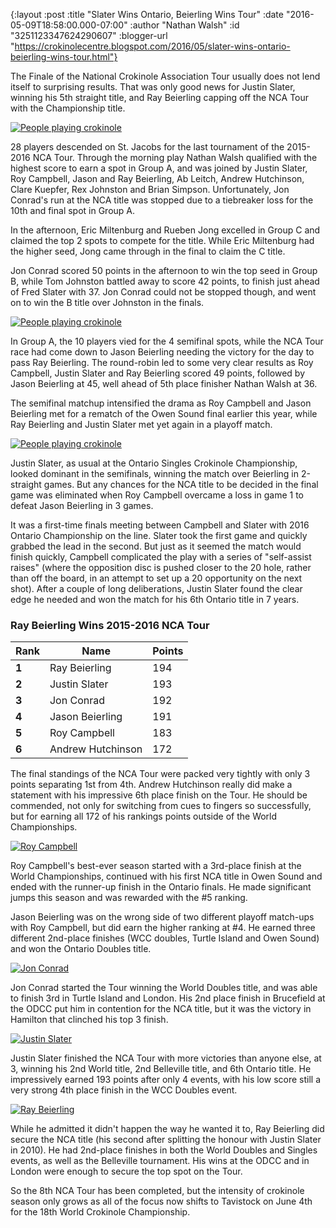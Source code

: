 {:layout :post
 :title "Slater Wins Ontario, Beierling Wins Tour"
 :date "2016-05-09T18:58:00.000-07:00"
 :author "Nathan Walsh"
 :id "3251123347624290607"
 :blogger-url "https://crokinolecentre.blogspot.com/2016/05/slater-wins-ontario-beierling-wins-tour.html"}

The Finale of the National Crokinole Association Tour usually does not lend itself to surprising results. That was only good news for Justin Slater, winning his 5th straight title, and Ray Beierling capping off the NCA Tour with the Championship title.

[![People playing crokinole](/images/2016-05-09-slater-wins-ontario-beierling-wins-tour/IMG_4490.jpg)](/images/2016-05-09-slater-wins-ontario-beierling-wins-tour/IMG_4490.jpg)

28 players descended on St. Jacobs for the last tournament of the 2015-2016 NCA Tour. Through the morning play Nathan Walsh qualified with the highest score to earn a spot in Group A, and was joined by Justin Slater, Roy Campbell, Jason and Ray Beierling, Ab Leitch, Andrew Hutchinson, Clare Kuepfer, Rex Johnston and Brian Simpson. Unfortunately, Jon Conrad's run at the NCA title was stopped due to a tiebreaker loss for the 10th and final spot in Group A.

In the afternoon, Eric Miltenburg and Rueben Jong excelled in Group C and claimed the top 2 spots to compete for the title. While Eric Miltenburg had the higher seed, Jong came through in the final to claim the C title.

Jon Conrad scored 50 points in the afternoon to win the top seed in Group B, while Tom Johnston battled away to score 42 points, to finish just ahead of Fred Slater with 37. Jon Conrad could not be stopped though, and went on to win the B title over Johnston in the finals.

[![People playing crokinole](/images/2016-05-09-slater-wins-ontario-beierling-wins-tour/IMG_4505.jpg)](/images/2016-05-09-slater-wins-ontario-beierling-wins-tour/IMG_4505.jpg)

In Group A, the 10 players vied for the 4 semifinal spots, while the NCA Tour race had come down to Jason Beierling needing the victory for the day to pass Ray Beierling. The round-robin led to some very clear results as Roy Campbell, Justin Slater and Ray Beierling scored 49 points, followed by Jason Beierling at 45, well ahead of 5th place finisher Nathan Walsh at 36.

The semifinal matchup intensified the drama as Roy Campbell and Jason Beierling met for a rematch of the Owen Sound final earlier this year, while Ray Beierling and Justin Slater met yet again in a playoff match.

[![People playing crokinole](/images/2016-05-09-slater-wins-ontario-beierling-wins-tour/IMG_4508.jpg)](/images/2016-05-09-slater-wins-ontario-beierling-wins-tour/IMG_4508.jpg)

Justin Slater, as usual at the Ontario Singles Crokinole Championship, looked dominant in the semifinals, winning the match over Beierling in 2-straight games. But any chances for the NCA title to be decided in the final game was eliminated when Roy Campbell overcame a loss in game 1 to defeat Jason Beierling in 3 games.

It was a first-time finals meeting between Campbell and Slater with 2016 Ontario Championship on the line. Slater took the first game and quickly grabbed the lead in the second. But just as it seemed the match would finish quickly, Campbell complicated the play with a series of "self-assist raises" (where the opposition disc is pushed closer to the 20 hole, rather than off the board, in an attempt to set up a 20 opportunity on the next shot). After a couple of long deliberations, Justin Slater found the clear edge he needed and won the match for his 6th Ontario title in 7 years.

### Ray Beierling Wins 2015-2016 NCA Tour

<table>
	<thead>
		<tr>
			<th>Rank</th>
			<th>Name</th>
			<th>Points</th>
		</tr>
	</thead>
	<tbody>
		<tr>
			<td><strong>1</strong></td>
			<td>Ray Beierling</td>
			<td>194</td>
		</tr>
		<tr>
			<td><strong>2</strong></td>
			<td>Justin Slater</td>
			<td>193</td>
		</tr>
		<tr>
			<td><strong>3</strong></td>
			<td>Jon Conrad</td>
			<td>192</td>
		</tr>
		<tr>
			<td><strong>4</strong></td>
			<td>Jason Beierling</td>
			<td>191</td>
		</tr>
		<tr>
			<td><strong>5</strong></td>
			<td>Roy Campbell</td>
			<td>183</td>
		</tr>
		<tr>
			<td><strong>6</strong></td>
			<td>Andrew Hutchinson</td>
			<td>172</td>
		</tr>
	</tbody>
</table>

The final standings of the NCA Tour were packed very tightly with only 3 points separating 1st from 4th. Andrew Hutchinson really did make a statement with his impressive 6th place finish on the Tour. He should be commended, not only for switching from cues to fingers so successfully, but for earning all 172 of his rankings points outside of the World Championships.

[![Roy Campbell](/images/2016-05-09-slater-wins-ontario-beierling-wins-tour/IMG_4520.jpg)](/images/2016-05-09-slater-wins-ontario-beierling-wins-tour/IMG_4520.jpg)

Roy Campbell's best-ever season started with a 3rd-place finish at the World Championships, continued with his first NCA title in Owen Sound and ended with the runner-up finish in the Ontario finals. He made significant jumps this season and was rewarded with the #5 ranking.

Jason Beierling was on the wrong side of two different playoff match-ups with Roy Campbell, but did earn the higher ranking at #4. He earned three different 2nd-place finishes (WCC doubles, Turtle Island and Owen Sound) and won the Ontario Doubles title.

[![Jon Conrad](/images/2016-05-09-slater-wins-ontario-beierling-wins-tour/IMG_4527.jpg)](/images/2016-05-09-slater-wins-ontario-beierling-wins-tour/IMG_4527.jpg)

Jon Conrad started the Tour winning the World Doubles title, and was able to finish 3rd in Turtle Island and London. His 2nd place finish in Brucefield at the ODCC put him in contention for the NCA title, but it was the victory in Hamilton that clinched his top 3 finish.

[![Justin Slater](/images/2016-05-09-slater-wins-ontario-beierling-wins-tour/IMG_4530.jpg)](/images/2016-05-09-slater-wins-ontario-beierling-wins-tour/IMG_4530.jpg)

Justin Slater finished the NCA Tour with more victories than anyone else, at 3, winning his 2nd World title, 2nd Belleville title, and 6th Ontario title. He impressively earned 193 points after only 4 events, with his low score still a very strong 4th place finish in the WCC Doubles event.

[![Ray Beierling](/images/2016-05-09-slater-wins-ontario-beierling-wins-tour/IMG_4532.jpg)](/images/2016-05-09-slater-wins-ontario-beierling-wins-tour/IMG_4532.jpg)

While he admitted it didn't happen the way he wanted it to, Ray Beierling did secure the NCA title (his second after splitting the honour with Justin Slater in 2010). He had 2nd-place finishes in both the World Doubles and Singles events, as well as the Belleville tournament. His wins at the ODCC and in London were enough to secure the top spot on the Tour.

So the 8th NCA Tour has been completed, but the intensity of crokinole season only grows as all of the focus now shifts to Tavistock on June 4th for the 18th World Crokinole Championship.
